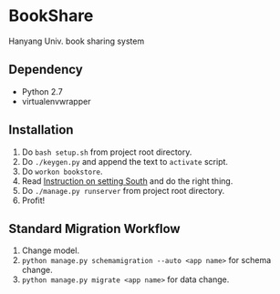 BookShare
=========

Hanyang Univ. book sharing system


Dependency
----------
- Python 2.7
- virtualenvwrapper

Installation
------------
1. Do `bash setup.sh` from project root directory.
2. Do `./keygen.py` and append the text to `activate` script.
3. Do `workon bookstore`.
4. Read [Instruction on setting South](http://stackoverflow.com/questions/4840102/why-dont-my-south-migrations-work/4840262#4840262) and do the right thing.
5. Do `./manage.py runserver` from project root directory.
6. Profit!

Standard Migration Workflow
---------------------------
1. Change model.
2. `python manage.py schemamigration --auto <app name>` for schema change.
3. `python manage.py migrate <app name>` for data change.
